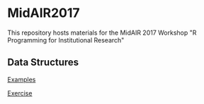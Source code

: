 # MidAIR2017
This repository hosts materials for the MidAIR 2017 Workshop "R Programming for Institutional Research"

## Data Structures
[Examples](http://rpubs.com/bpattiz/Data_Structures_Examples)

[Exercise](http://rpubs.com/bpattiz/Data_Structures_Exercise)



